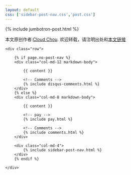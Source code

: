 ```yaml
---
layout: default
css: ['sidebar-post-nav.css','post.css']
---
```


{% include jumbotron-post.html %}

<article class="post container" itemscope itemtype="http://schema.org/BlogPosting">
    <p>本文原创作者:<a href="http://weibo.com/muguachou" target="_blank">Cloud Chou</a>. 欢迎转载，请注明出处和<a href="{{ site.url }}{{ page.url }}" target="_blank">本文链接</a></p>

    <div class="row">

        {% if page.no-post-nav %}
        <div class="col-md-12 markdown-body">

            {{ content }}

            <!-- Comments -->
            {% include disqus-comments.html %}
        </div>
        {% else %}
        <div class="col-md-8 markdown-body">

            {{ content }}

            <!-- pay -->
            {% include pay.html %}

            <!-- Comments -->
            {% include comments.html %}
        </div>

        <div class="col-md-4">
            {% include sidebar-post-nav.html %}
        </div>
        {% endif %}

    </div>


</article>
